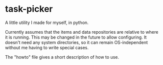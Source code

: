 # task-picker
A little utility I made for myself, in python.

Currently assumes that the items and data repositories are relative to where it is running. This may be changed in the future to allow configuring.
It doesn't need any system directories, so it can remain OS-independent without me having to write special cases.

The "howto" file gives a short description of how to use.
